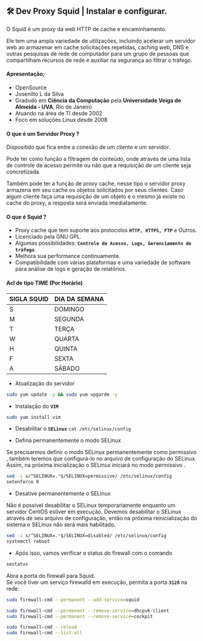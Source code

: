 ## 🛠 Dev Proxy Squid | Instalar e configurar. 


O Squid é um proxy da web HTTP de cache e encaminhamento.  

Ele tem uma ampla variedade de utilizações, incluindo acelerar um servidor web ao armazenar em cache solicitações repetidas, caching web, DNS e outras pesquisas de rede de computador para um grupo de pessoas que compartilham recursos de rede e auxiliar na segurança ao filtrar o tráfego.


#### Apresentação;

* OpenSource 
* Josenilto L da Silva
* Gradudo em **Ciência da Computação** pela **Universidade Veiga de Almeida - UVA**, Rio de Janeiro
* Atuando na área de TI desde 2002
* Foco em soluções Linux desde 2008

#### O que é um Servidor Proxy ?

Dispositido que fica entre a conexão de um cliente e um servidor.  

Pode ter como função a filtragem de conteúdo, onde através de uma lista de controle de acesso permite ou não que a requisição de um cliente seja concretizada.  

Também pode ter a função de proxy cache, nesse tipo o servidor proxy armazena em seu cache os objetos solicitados por seus clientes. Caso algum cliente faça uma requisição de um objeto e o mesmo já existe no cache do proxy, a resposta será enviada imediatamente.


#### O que é Squid ?

* Proxy cache que tem suporte aos protocolos **`HTTP, HTTPS, FTP`** e Outros.
* Licenciado pela GNU GPL.
* Algumas possibilidades: **`Controle de Acesso, Logs, Gerenciamento de tráfego`**.
* Melhora sua performance continuamente.
* Compatibilidade com várias plataformas e uma variedade de software para análise de logs e geração de relatórios. 



#### Acl de tipo TIME (Por Horário)

| SIGLA SQUID | DIA DA SEMANA |
|---|---|
|S|DOMINGO|
|M|SEGUNDA|
|T|TERÇA|
|W|QUARTA|
|H|QUINTA|
|F|SEXTA|
|A|SÁBADO|

* Atualização do servidor

```bash
sudo yum update -y && sudo yum upgarde -y
```

* Instalação do **`VIM`**  

```bash
sudo yum install vim
```

* Desabilitar o **`SELinux`** `cat /etc/selinux/config`

* Defina permanentemente o modo SELinux  

Se precisarmos definir o modo SELinux permanentemente como permissivo , também teremos que configurá-lo no arquivo de configuração do SELinux. Assim, na próxima inicialização o SELinux iniciará no modo permissivo .

```bash
sed -i s/^SELINUX=.*$/SELINUX=permissive/ /etc/selinux/config
setenforce 0
```

* Desative permanentemente o SELinux  

Não é possível desabilitar o SELinux temporariamente enquanto um servidor CentOS estiver em execução. Devemos desabilitar o SELinux através de seu arquivo de configuração, então na próxima reinicialização do sistema o SELinux não será mais habilitado.

```bash
sed -i s/^SELINUX=.*$/SELINUX=disabled/ /etc/selinux/config  
systemctl reboot
```

* Após isso, vamos verificar o status do firewall com o comando

```bash
sestatus
```

Abra a porta do firewall para Squid.</br>
Se você tiver um serviço firewalld em execução, permita a porta **`3128`** na rede:

```bash
sudo firewall-cmd --permanent --add-service=squid

sudo firewall-cmd --permanent --remove-service=dhcpv6-client
sudo firewall-cmd --permanent --remove-service=cockpit

sudo firewall-cmd --reload
sudo firewall-cmd --list-all 



